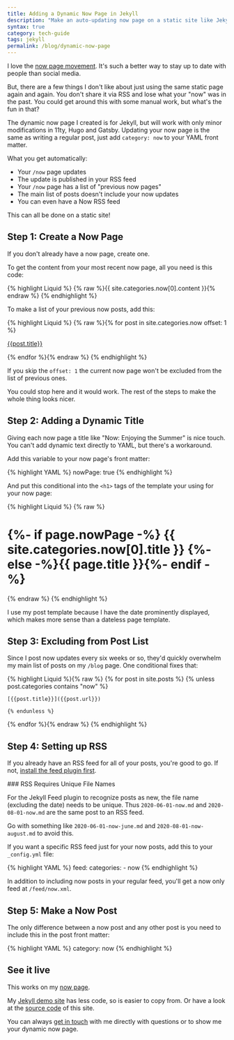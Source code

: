 ```yaml
---
title: Adding a Dynamic Now Page in Jekyll
description: "Make an auto-updating now page on a static site like Jekyll, Hugo, 11ty or Gatsby"
syntax: true
category: tech-guide
tags: jekyll 
permalink: /blog/dynamic-now-page
---
```


I love the [now page movement](https://sive.rs/nowff). It's such a better way to stay up to date with people than social media. 

But, there are a few things I don't like about just using the same static page again and again. You don't share it via RSS and lose what your "now" was in the past. You could get around this with some manual work, but what's the fun in that? 

The dynamic now page I created is for Jekyll, but will work with only minor modifications in 11ty, Hugo and Gatsby. Updating your now page is the same as writing a regular post, just add `category: now` to your YAML front matter. 

What you get automatically: 
- Your `/now` page updates 
- The update is published in your RSS feed
- Your `/now` page has a list of "previous now pages" 
- The main list of posts doesn't include your now updates 
- You can even have a Now RSS feed

This can all be done on a static site!

## Step 1: Create a Now Page 

If you don't already have a now page, create one. 

To get the content from your most recent now page, all you need is this code: 

{% highlight Liquid %}
{% raw %}{{ site.categories.now[0].content }}{% endraw %}
{% endhighlight %}

To make a list of your previous now posts, add this: 

{% highlight Liquid %}
{% raw %}{% for post in site.categories.now offset: 1 %}

[{{post.title}}]({{post.url}})

{% endfor %}{% endraw %}
{% endhighlight %}

If you skip the `offset: 1` the current now page won't be excluded from the list of previous ones. 

You could stop here and it would work. The rest of the steps to make the whole thing looks nicer. 

## Step 2: Adding a Dynamic Title 

Giving each now page a title like "Now: Enjoying the Summer" is nice touch. You can't add dynamic text directly to YAML, but there's a workaround. 

Add this variable to your now page's front matter: 

{% highlight YAML %}
nowPage: true
{% endhighlight %}

And put this conditional into the `<h1>` tags of the template your using for your now page: 

{% highlight Liquid %}
{% raw %}<h1>{%- if page.nowPage -%}
{{ site.categories.now[0].title }}
{%- else -%}{{ page.title }}{%- endif -%}</h1>{% endraw %}
{% endhighlight %}

I use my post template because I have the date prominently displayed, which makes more sense than a dateless page template. 

## Step 3: Excluding from Post List 

Since I post now updates every six weeks or so, they'd quickly overwhelm my main list of posts on my `/blog` page. One conditional fixes that: 

{% highlight Liquid %}{% raw %}
{% for post in site.posts %}
	{% unless post.categories contains "now" %}

	[{{post.title}}]({{post.url}})

	{% endunless %}
{% endfor %}{% endraw %}
{% endhighlight %}

## Step 4: Setting up RSS 

If you already have an RSS feed for all of your posts, you're good to go. If not, [install the feed plugin first](https://github.com/jekyll/jekyll-feed).

<section markdown="1" class="aside">
### RSS Requires Unique File Names

For the Jekyll Feed plugin to recognize posts as new, the file name (excluding the date) needs to be unique. Thus `2020-06-01-now.md` and `2020-08-01-now.md` are the same post to an RSS feed.

Go with something like `2020-06-01-now-june.md` and `2020-08-01-now-august.md` to avoid this. 
</section>

If you want a specific RSS feed just for your now posts, add this to your `_config.yml` file: 

{% highlight YAML %}
feed: 
  categories: 
    - now 
{% endhighlight %}

In addition to including now posts in your regular feed, you'll get a now only feed at `/feed/now.xml`. 

## Step 5: Make a Now Post

The only difference between a now post and any other post is you need to include this in the post front matter: 

{% highlight YAML %}
category: now
{% endhighlight %}

## See it live

This works on my [now page](/now). 

My [Jekyll demo site](https://demo.derekkedziora.com) has less code, so is easier to copy from. Or have a look at the [source code](https://github.com/derekkedziora/derekkedziora.com) of this site. 

You can always [get in touch](/about#contact) with me directly with questions or to show me your dynamic now page. 

